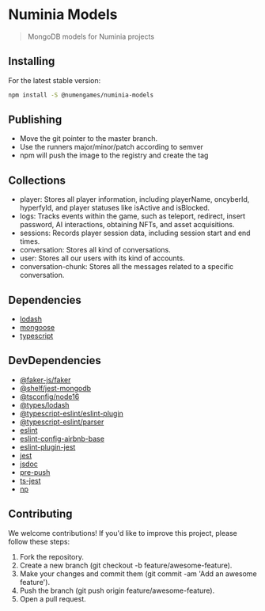# Numinia Models

> MongoDB models for Numinia projects

## Installing

For the latest stable version:

```bash
npm install -S @numengames/numinia-models
```

## Publishing

- Move the git pointer to the master branch.
- Use the runners major/minor/patch according to semver
- npm will push the image to the registry and create the tag

## Collections

- player: Stores all player information, including playerName, oncyberId, hyperfyId, and player statuses like isActive and isBlocked.
- logs: Tracks events within the game, such as teleport, redirect, insert password, AI interactions, obtaining NFTs, and asset acquisitions.
- sessions: Records player session data, including session start and end times.
- conversation: Stores all kind of conversations.
- user: Stores all our users with its kind of accounts.
- conversation-chunk: Stores all the messages related to a specific conversation.

## Dependencies

- [lodash](https://npmjs.com/package/lodash)
- [mongoose](https://npmjs.com/package/mongoose)
- [typescript](https://npmjs.com/package/typescript)

## DevDependencies

- [@faker-js/faker](https://npmjs.com/package/@faker-js/faker)
- [@shelf/jest-mongodb](https://npmjs.com/package/@shelf/jest-mongodb)
- [@tsconfig/node16](https://npmjs.com/package/@tsconfig/node16)
- [@types/lodash](https://npmjs.com/package/@types/lodash)
- [@typescript-eslint/eslint-plugin](https://npmjs.com/package/@typescript-eslint/eslint-plugin)
- [@typescript-eslint/parser](https://npmjs.com/package/@typescript-eslint/parser)
- [eslint](https://npmjs.com/package/eslint)
- [eslint-config-airbnb-base](https://npmjs.com/package/eslint-config-airbnb-base)
- [eslint-plugin-jest](https://npmjs.com/package/eslint-plugin-jest)
- [jest](https://npmjs.com/package/jest)
- [jsdoc](https://npmjs.com/package/jsdoc)
- [pre-push](https://npmjs.com/package/pre-push)
- [ts-jest](https://npmjs.com/package/ts-jest)
- [np](https://www.npmjs.com/package/np)

## Contributing

We welcome contributions! If you'd like to improve this project, please follow these steps:

1. Fork the repository.
2. Create a new branch (git checkout -b feature/awesome-feature).
3. Make your changes and commit them (git commit -am 'Add an awesome feature').
4. Push the branch (git push origin feature/awesome-feature).
5. Open a pull request.
